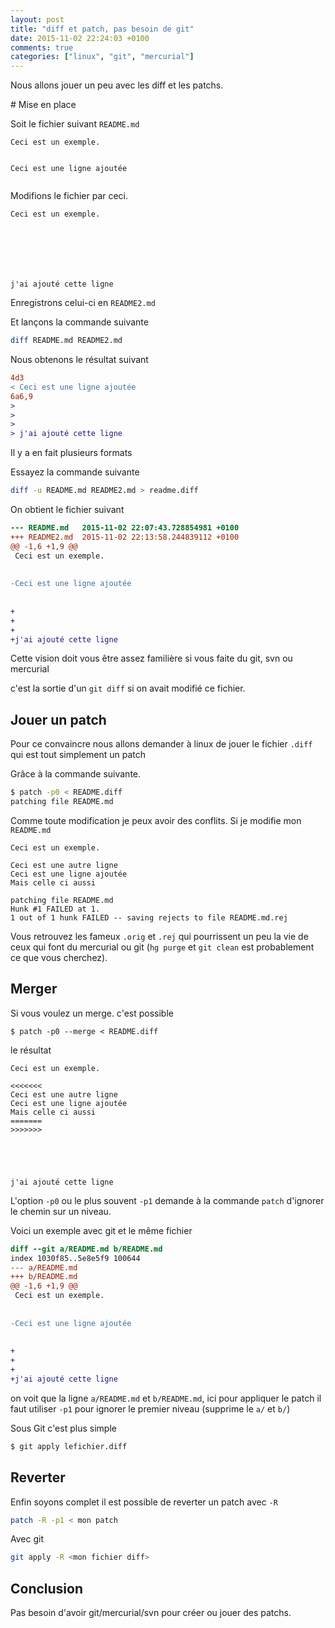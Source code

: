 ```yaml
---
layout: post
title: "diff et patch, pas besoin de git"
date: 2015-11-02 22:24:03 +0100
comments: true
categories: ["linux", "git", "mercurial"] 
---
```



Nous allons jouer un peu avec les diff et les patchs.

# Mise en place

Soit le fichier suivant `README.md`

```
Ceci est un exemple.


Ceci est une ligne ajoutée


```

Modifions le fichier par ceci.
```
Ceci est un exemple.







j'ai ajouté cette ligne
```

Enregistrons celui-ci en `README2.md`

Et lançons la commande suivante

``` sh
diff README.md README2.md
```

Nous obtenons le résultat suivant

``` diff
4d3
< Ceci est une ligne ajoutée
6a6,9
> 
> 
> 
> j'ai ajouté cette ligne
```

Il y a en fait plusieurs formats

Essayez la commande suivante

``` sh
diff -u README.md README2.md > readme.diff
```

On obtient le fichier suivant
``` diff
--- README.md   2015-11-02 22:07:43.728854981 +0100
+++ README2.md  2015-11-02 22:13:58.244839112 +0100
@@ -1,6 +1,9 @@
 Ceci est un exemple.
 
 
-Ceci est une ligne ajoutée
 
 
+
+
+
+j'ai ajouté cette ligne
```

Cette vision doit vous être assez familière si vous faite du git, svn ou mercurial

c'est la sortie d'un `git diff` si on avait modifié ce fichier.

## Jouer un patch
Pour ce convaincre nous allons demander à linux de jouer le fichier `.diff` qui est tout simplement un patch

Grâce à la commande suivante.

``` sh
$ patch -p0 < README.diff 
patching file README.md
```

Comme toute modification je peux avoir des conflits. Si je modifie mon `README.md`
```
Ceci est un exemple.

Ceci est une autre ligne
Ceci est une ligne ajoutée
Mais celle ci aussi

```

```
patching file README.md
Hunk #1 FAILED at 1.
1 out of 1 hunk FAILED -- saving rejects to file README.md.rej
```

Vous retrouvez les fameux `.orig` et `.rej` qui pourrissent un peu la vie de ceux qui font du mercurial ou git (`hg purge` et `git clean` est probablement ce que vous cherchez). 

## Merger 

Si vous voulez un merge. c'est possible
```
$ patch -p0 --merge < README.diff
``` 
le résultat
```
Ceci est un exemple.

<<<<<<<
Ceci est une autre ligne
Ceci est une ligne ajoutée
Mais celle ci aussi
=======
>>>>>>>





j'ai ajouté cette ligne

```
L'option `-p0` ou le plus souvent `-p1` demande à la commande `patch` d'ignorer le chemin sur un niveau.

Voici un exemple avec git et le même fichier

``` diff
diff --git a/README.md b/README.md
index 1030f85..5e8e5f9 100644
--- a/README.md
+++ b/README.md
@@ -1,6 +1,9 @@
 Ceci est un exemple.
 
 
-Ceci est une ligne ajoutée
 
 
+
+
+
+j'ai ajouté cette ligne
```
on voit que la ligne `a/README.md` et `b/README.md`, ici pour appliquer le patch il faut utiliser `-p1` pour ignorer le premier niveau (supprime le `a/` et `b/`) 

Sous Git c'est plus simple

``` bash
$ git apply lefichier.diff
```
## Reverter 

Enfin soyons complet il est possible de reverter un patch avec `-R`
``` bash
patch -R -p1 < mon patch
```

Avec git 

``` bash
git apply -R <mon fichier diff>
```

## Conclusion

Pas besoin d'avoir git/mercurial/svn pour créer ou jouer des patchs. 
